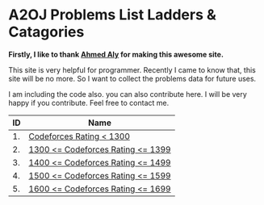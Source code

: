 # A2OJ Problems List Ladders & Catagories

**Firstly, I like to thank [Ahmed Aly](https://www.linkedin.com/in/ahmed-aly-2a462632) for making this awesome site.**

This site is very helpful for programmer. Recently I came to know that, this site will be no more. So I want to collect the 
problems data for future uses.

I am including the code also. you can also contribute here. 
I will be very happy if you contribute.
Feel free to contact me.


| ID | Name |
| ------------------------------- | ------------------------------- |
|1.| [Codeforces Rating < 1300](<Ladder/Codeforces Rating 0 to 1299 Extra.md>) |
|2.| [1300 <= Codeforces Rating <= 1399](<Ladder/Codeforces Rating 1300 to 1399.md>) |
|3.| [1400 <= Codeforces Rating <= 1499](<Ladder/Codeforces Rating 1499 to 1499.md>) |
|4.| [1500 <= Codeforces Rating <= 1599](<Ladder/Codeforces Rating 1500 to 1599.md>) |
|5.| [1600 <= Codeforces Rating <= 1699](<Ladder/Codeforces Rating 1600 to 1699.md>) |